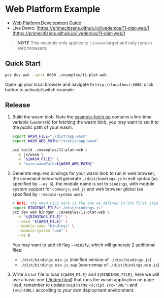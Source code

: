 # Web Platform Example

- [Web Platform Development Guide](../../docs/user/11-plat-web.md)
- Live Demo: [https://primecitizens.github.io/livedemos/11-plat-web/](https://primecitizens.github.io/livedemos/11-plat-web/)

> **NOTE**
> This example only applies to `js/wasm` target and only runs in web browsers.

## Quick Start

```bash
pcz dev web --port 8080 ./examples/11-plat-web
```

Open up your local browser and navigate to `http://localhost:8080`, click button to activate/switch example.

## Release

1. Build the wasm blob. Note the [example-fetch.go](./example-fetch.go) contains a link-time variable (`wasmPath`) for fetching the wasm blob, you may want to set it to the public path of your wasm.

    ```bash
    export WASM_FILE="./dist/app.wasm"
    export WASM_WEB_PATH="/static/app.wasm"

    pcz build ./examples/11-plat-web \
      -p js/wasm \
      -o "${WASM_FILE}" \
      -X "main.wasmPath=${WASM_WEB_PATH}"
    ```

2. Generate required bindings for your wasm blob to run in web browser, the command below will generate `./dist/bindings.js` in es6 syntax (as specified by `--es 6`), the module name is set to `bindings`, with module system support for `commonjs`, `amd.js` and web browser global (as specified by `--module-system umd`).

    ```bash
    # NOTE: the WASM_FILE here is the one we defined in the first step.
    export BINDINGS_FILE="./dist/bindings.js"
    pcz dev web bindgen ./examples/11-plat-web \
      -o "${BINDINGS_FILE}" \
      --wasm "${WASM_FILE}" \
      --module-name "bindings" \
      --module-system "umd" \
      --es 6
    ```

    You may want to add cli flag `--minify`, which will generate 2 additional files:
      - `./dist/bindings.min.js` (minified version of `./dist/bindings.js`)
      - `./dist/bindings.min.js.map` (sourcemap of `./dist/bindings.min.js`)

3. Write a `html` file to load `${WASM_FILE}` and `${BINDINGS_FILE}`, here we will use a basic one ([./index.html](./index.html)) that runs the wasm application on page load, remember to update `URL`s in the `<script src="URL">` and `fetch(URL)` according to your own deployment environment.
